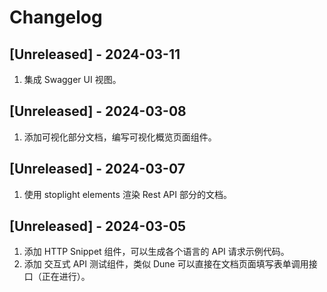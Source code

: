 # Changelog

## [Unreleased] - 2024-03-11

1. 集成 Swagger UI 视图。

## [Unreleased] - 2024-03-08

1. 添加可视化部分文档，编写可视化概览页面组件。

## [Unreleased] - 2024-03-07

1. 使用 stoplight elements 渲染 Rest API 部分的文档。

## [Unreleased] - 2024-03-05

1. 添加 HTTP Snippet 组件，可以生成各个语言的 API 请求示例代码。
2. 添加 交互式 API 测试组件，类似 Dune 可以直接在文档页面填写表单调用接口（正在进行）。
